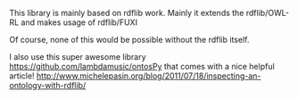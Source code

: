 This library is mainly based on rdflib work.
Mainly it extends the rdflib/OWL-RL and makes usage of rdflib/FUXI

Of course, none of this would be possible without the rdflib itself.

I also use this super awesome library https://github.com/lambdamusic/ontosPy that comes with a nice helpful article!
http://www.michelepasin.org/blog/2011/07/18/inspecting-an-ontology-with-rdflib/
